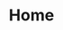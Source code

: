 ---
# Feel free to add content and custom Front Matter to this file.
# To modify the layout, see https://jekyllrb.com/docs/themes/#overriding-theme-defaults

layout: about-me
title: Home
permalink: /about-me/

---